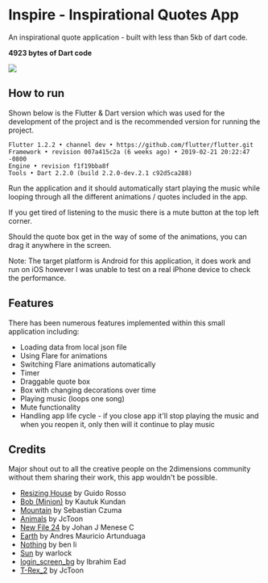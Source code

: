 # Inspire - Inspirational Quotes App

An inspirational quote application - built with less than 5kb of dart code.

**4923 bytes of Dart code**

![](https://i.imgur.com/Qou0JsY.png)

## How to run

Shown below is the Flutter & Dart version which was used for the development of the project and is the recommended version for running the project.
```
Flutter 1.2.2 • channel dev • https://github.com/flutter/flutter.git
Framework • revision 007a415c2a (6 weeks ago) • 2019-02-21 20:22:47 -0800
Engine • revision f1f19bba8f
Tools • Dart 2.2.0 (build 2.2.0-dev.2.1 c92d5ca288)
```

Run the application and it should automatically start playing the music while looping through all the different animations / quotes included in the app.

If you get tired of listening to the music there is a mute button at the top left corner.

Should the quote box get in the way of some of the animations, you can drag it anywhere in the screen.

Note: The target platform is Android for this application, it does work and run on iOS however I was unable to test on a real iPhone device to check the performance.

## Features

There has been numerous features implemented within this small application including:
- Loading data from local json file
- Using Flare for animations
- Switching Flare animations automatically
- Timer
- Draggable quote box
- Box with changing decorations over time
- Playing music (loops one song)
- Mute functionality
- Handling app life cycle - if you close app it'll stop playing the music and when you reopen it, 
only then will it continue to play music

## Credits

Major shout out to all the creative people on the 2dimensions community without them sharing their work, 
this app wouldn't be possible. 

- [Resizing House](https://www.2dimensions.com/a/pollux/files/flare/resizing-house/preview) by Guido Rosso
- [Bob (Minion)](https://www.2dimensions.com/a/kautuk/files/flare/bob-minion/preview) by Kautuk Kundan
- [Mountain](https://www.2dimensions.com/a/sebastianczuma/files/flare/mountain/preview) by Sebastian Czuma
- [Animals](https://www.2dimensions.com/a/JuanCarlos/files/flare/animals/preview) by JcToon
- [New File 24](https://www.2dimensions.com/a/johanfree/files/flare/new-file-24/preview) by Johan J Menese C
- [Earth](https://www.2dimensions.com/a/Azjel/files/flare/earth/preview) by Andres Mauricio Artunduaga
- [Nothing](https://www.2dimensions.com/a/homeman/files/flare/nothing/preview) by ben li
- [Sun](https://www.2dimensions.com/a/warlock/files/flare/sun/preview) by warlock
- [login_screen_bg](https://www.2dimensions.com/a/humazed/files/flare/login_screen_bg/preview) by Ibrahim Ead
- [T-Rex_2](https://www.2dimensions.com/a/JuanCarlos/files/flare/t-rex_2/preview) by JcToon
